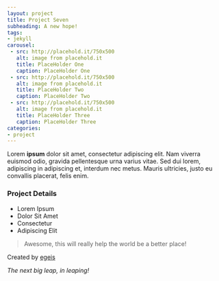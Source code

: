 ```yaml
---
layout: project 
title: Project Seven
subheading: A new hope!
tags: 
- jekyll
carousel:
 - src: http://placehold.it/750x500
   alt: image from placehold.it
   title: PlaceHolder One
   caption: PlaceHolder One
 - src: http://placehold.it/750x500
   alt: image from placehold.it
   title: PlaceHolder Two
   caption: PlaceHolder Two
 - src: http://placehold.it/750x500
   alt: image from placehold.it 
   title: PlaceHolder Three
   caption: PlaceHolder Three   
categories:
- project
---
```

Lorem **ipsum** dolor sit amet, consectetur adipiscing elit. Nam viverra euismod odio, gravida pellentesque urna varius vitae.<!--more--> Sed dui lorem, adipiscing in adipiscing et, interdum nec metus. Mauris ultricies, justo eu convallis placerat, felis enim.

### Project Details

 - Lorem Ipsum
 - Dolor Sit Amet
 - Consectetur
 - Adipiscing Elit

> Awesome, this will really help the world be a better place!
	
Created by [egeis](https://github.com/egeis)

*The next big leap, in leaping!*
